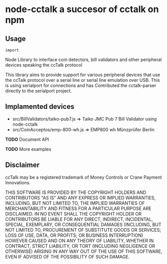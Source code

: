 # node-cctalk a succesor of cctalk on npm

## Usage
```
import
```




Node Library to interface coin detectors, bill validators and other peripheral devices speaking the ccTalk protocol

This library aims to provide support for various peripheral devices that use the ccTalk protocol
over a serial line or serial line emulation over USB. This is using serialport for connections and has Contributed the cctalk-parser directly to the serialport project.



## Implamented devices
- src/BillValidators/taiko-pub7.js => Taiko JMC Pub 7 Bill Validator using node-cctalk
- src/CoinAcceptos/emp-800-wh.js => EMP800 wh Münzprüfer Berlin

**TODO** Document API

**TODO** More examples

Disclaimer
----------

ccTalk may be a registered trademark of Money Controls or Crane Payment Innovations.

THIS SOFTWARE IS PROVIDED BY THE COPYRIGHT HOLDERS AND CONTRIBUTORS "AS IS" AND ANY EXPRESS OR IMPLIED WARRANTIES, INCLUDING, BUT NOT LIMITED TO, THE IMPLIED WARRANTIES OF MERCHANTABILITY AND FITNESS FOR A PARTICULAR PURPOSE ARE DISCLAIMED. IN NO EVENT SHALL THE COPYRIGHT HOLDER OR CONTRIBUTORS BE LIABLE FOR ANY DIRECT, INDIRECT, INCIDENTAL, SPECIAL, EXEMPLARY, OR CONSEQUENTIAL DAMAGES (INCLUDING, BUT NOT LIMITED TO, PROCUREMENT OF SUBSTITUTE GOODS OR SERVICES; LOSS OF USE, DATA, OR PROFITS; OR BUSINESS INTERRUPTION) HOWEVER CAUSED AND ON ANY THEORY OF LIABILITY, WHETHER IN CONTRACT, STRICT LIABILITY, OR TORT (INCLUDING NEGLIGENCE OR OTHERWISE) ARISING IN ANY WAY OUT OF THE USE OF THIS SOFTWARE, EVEN IF ADVISED OF THE POSSIBILITY OF SUCH DAMAGE.
